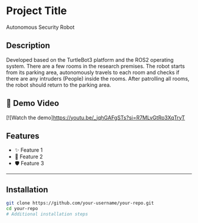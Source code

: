
# Project Title

Autonomous Security Robot

## Description
Developed based on the TurtleBot3 platform and the ROS2 operating system.
There are a few rooms in the research premises. The robot starts from its parking area, autonomously travels to each room and checks if there are any intruders (People) inside the rooms. After patrolling all rooms, the robot should return to the parking area.

## 🎥 Demo Video

[![Watch the demo]https://youtu.be/_jqhGAFgSTs?si=R7MLvGtRo3XqTryT

## Features

- ✨ Feature 1
- 🚀 Feature 2
- 🛡️ Feature 3

---

## Installation

```bash
git clone https://github.com/your-username/your-repo.git
cd your-repo
# Additional installation steps
